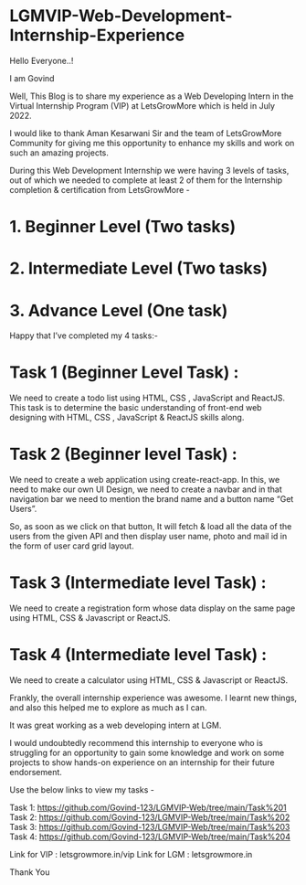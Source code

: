 # LGMVIP-Web-Development-Internship-Experience

Hello Everyone..!

I am Govind

Well, This Blog is to share my experience as a Web Developing Intern in the Virtual Internship Program (VIP) at LetsGrowMore which is held in July 2022.

I would like to thank Aman Kesarwani Sir and the team of LetsGrowMore Community for giving me this opportunity to enhance my skills and work on such an amazing projects.

During this Web Development Internship we were having 3 levels of tasks, out of which we needed to complete at least 2 of them for the Internship completion & certification from LetsGrowMore -

# 1. Beginner Level (Two tasks)
# 2. Intermediate Level (Two tasks)
# 3. Advance Level (One task)
Happy that I’ve completed my 4 tasks:-

# Task 1 (Beginner Level Task) :
We need to create a todo list using HTML, CSS , JavaScript and ReactJS. This task is to determine the basic understanding of front-end web designing with HTML, CSS , JavaScript & ReactJS skills along.

# Task 2 (Beginner level Task) :
We need to create a web application using create-react-app. In this, we need to make our own UI Design, we need to create a navbar and in that navigation bar we need to mention the brand name and a button name “Get Users”.

So, as soon as we click on that button, It will fetch & load all the data of the users from the given API and then display user name, photo and mail id in the form of user card grid layout.

# Task 3 (Intermediate level Task) :
We need to create a registration form whose data display on the same page using HTML, CSS & Javascript or ReactJS.

# Task 4 (Intermediate level Task) :
We need to create a calculator using HTML, CSS & Javascript or ReactJS.

Frankly, the overall internship experience was awesome. I learnt new things, and also this helped me to explore as much as I can.

It was great working as a web developing intern at LGM.

I would undoubtedly recommend this internship to everyone who is struggling for an opportunity to gain some knowledge and work on some projects to show hands-on experience on an internship for their future endorsement.

Use the below links to view my tasks -

Task 1: https://github.com/Govind-123/LGMVIP-Web/tree/main/Task%201
Task 2: https://github.com/Govind-123/LGMVIP-Web/tree/main/Task%202
Task 3: https://github.com/Govind-123/LGMVIP-Web/tree/main/Task%203
Task 4: https://github.com/Govind-123/LGMVIP-Web/tree/main/Task%204

 Link for VIP : letsgrowmore.in/vip
 Link for LGM : letsgrowmore.in

Thank You
